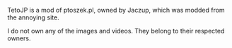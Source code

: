 TetoJP is a mod of ptoszek.pl, owned by Jaczup, which was modded from the annoying site.

I do not own any of the images and videos. They belong to their respected owners.
